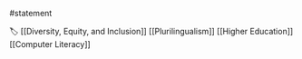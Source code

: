 #statement 

🏷 [[Diversity, Equity, and Inclusion]] [[Plurilingualism]] [[Higher Education]] [[Computer Literacy]]